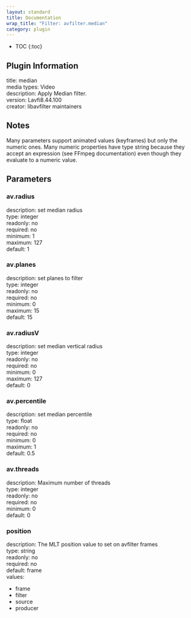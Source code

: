 ```yaml
---
layout: standard
title: Documentation
wrap_title: "Filter: avfilter.median"
category: plugin
---
```

* TOC
{:toc}

## Plugin Information

title: median  
media types:
Video  
description: Apply Median filter.  
version: Lavfi8.44.100  
creator: libavfilter maintainers  

## Notes

Many parameters support animated values (keyframes) but only the numeric ones. Many numeric properties have type string because they accept an expression (see FFmpeg documentation) even though they evaluate to a numeric value.

## Parameters

### av.radius

  
description:
set median radius  
type: integer  
readonly: no  
required: no  
minimum: 1  
maximum: 127  
default: 1  

### av.planes

  
description:
set planes to filter  
type: integer  
readonly: no  
required: no  
minimum: 0  
maximum: 15  
default: 15  

### av.radiusV

  
description:
set median vertical radius  
type: integer  
readonly: no  
required: no  
minimum: 0  
maximum: 127  
default: 0  

### av.percentile

  
description:
set median percentile  
type: float  
readonly: no  
required: no  
minimum: 0  
maximum: 1  
default: 0.5  

### av.threads

  
description:
Maximum number of threads  
type: integer  
readonly: no  
required: no  
minimum: 0  
default: 0  

### position

  
description:
The MLT position value to set on avfilter frames  
type: string  
readonly: no  
required: no  
default: frame  
values:  

* frame
* filter
* source
* producer

